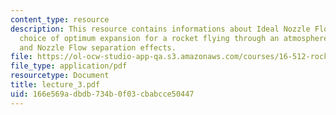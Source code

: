 ```yaml
---
content_type: resource
description: This resource contains informations about Ideal Nozzle Flow with no separation,
  choice of optimum expansion for a rocket flying through an atmosphere, Ideal gas,
  and Nozzle Flow separation effects.
file: https://ol-ocw-studio-app-qa.s3.amazonaws.com/courses/16-512-rocket-propulsion-fall-2005/166e569adbdb734b0f03cbabcce50447_lecture_3.pdf
file_type: application/pdf
resourcetype: Document
title: lecture_3.pdf
uid: 166e569a-dbdb-734b-0f03-cbabcce50447
---
```

